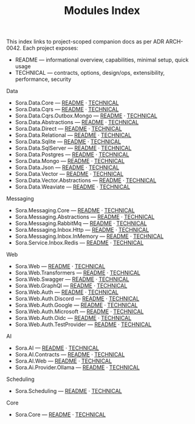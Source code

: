 ﻿---
title: Modules Index
description: Index of per-project companion docs (README and TECHNICAL) across Sora modules.
---

This index links to project-scoped companion docs as per ADR ARCH-0042. Each project exposes:
- README — informational overview, capabilities, minimal setup, quick usage
- TECHNICAL — contracts, options, design/ops, extensibility, performance, security

Data
- Sora.Data.Core — [README](../modules/Sora.Data.Core/README.md) · [TECHNICAL](../modules/Sora.Data.Core/TECHNICAL.md)
- Sora.Data.Cqrs — [README](../modules/Sora.Data.Cqrs/README.md) · [TECHNICAL](../modules/Sora.Data.Cqrs/TECHNICAL.md)
- Sora.Data.Cqrs.Outbox.Mongo — [README](../modules/Sora.Data.Cqrs.Outbox.Mongo/README.md) · [TECHNICAL](../modules/Sora.Data.Cqrs.Outbox.Mongo/TECHNICAL.md)
- Sora.Data.Abstractions — [README](../modules/Sora.Data.Abstractions/README.md) · [TECHNICAL](../modules/Sora.Data.Abstractions/TECHNICAL.md)
- Sora.Data.Direct — [README](../modules/Sora.Data.Direct/README.md) · [TECHNICAL](../modules/Sora.Data.Direct/TECHNICAL.md)
- Sora.Data.Relational — [README](../modules/Sora.Data.Relational/README.md) · [TECHNICAL](../modules/Sora.Data.Relational/TECHNICAL.md)
- Sora.Data.Sqlite — [README](../modules/Sora.Data.Sqlite/README.md) · [TECHNICAL](../modules/Sora.Data.Sqlite/TECHNICAL.md)
- Sora.Data.SqlServer — [README](../modules/Sora.Data.SqlServer/README.md) · [TECHNICAL](../modules/Sora.Data.SqlServer/TECHNICAL.md)
- Sora.Data.Postgres — [README](../modules/Sora.Data.Postgres/README.md) · [TECHNICAL](../modules/Sora.Data.Postgres/TECHNICAL.md)
- Sora.Data.Mongo — [README](../modules/Sora.Data.Mongo/README.md) · [TECHNICAL](../modules/Sora.Data.Mongo/TECHNICAL.md)
- Sora.Data.Json — [README](../modules/Sora.Data.Json/README.md) · [TECHNICAL](../modules/Sora.Data.Json/TECHNICAL.md)
- Sora.Data.Vector — [README](../modules/Sora.Data.Vector/README.md) · [TECHNICAL](../modules/Sora.Data.Vector/TECHNICAL.md)
- Sora.Data.Vector.Abstractions — [README](../modules/Sora.Data.Vector.Abstractions/README.md) · [TECHNICAL](../modules/Sora.Data.Vector.Abstractions/TECHNICAL.md)
- Sora.Data.Weaviate — [README](../modules/Sora.Data.Weaviate/README.md) · [TECHNICAL](../modules/Sora.Data.Weaviate/TECHNICAL.md)

Messaging
- Sora.Messaging.Core — [README](../modules/Sora.Messaging.Core/README.md) · [TECHNICAL](../modules/Sora.Messaging.Core/TECHNICAL.md)
- Sora.Messaging.Abstractions — [README](../modules/Sora.Messaging.Abstractions/README.md) · [TECHNICAL](../modules/Sora.Messaging.Abstractions/TECHNICAL.md)
- Sora.Messaging.RabbitMq — [README](../modules/Sora.Messaging.RabbitMq/README.md) · [TECHNICAL](../modules/Sora.Messaging.RabbitMq/TECHNICAL.md)
- Sora.Messaging.Inbox.Http — [README](../modules/Sora.Messaging.Inbox.Http/README.md) · [TECHNICAL](../modules/Sora.Messaging.Inbox.Http/TECHNICAL.md)
- Sora.Messaging.Inbox.InMemory — [README](../modules/Sora.Messaging.Inbox.InMemory/README.md) · [TECHNICAL](../modules/Sora.Messaging.Inbox.InMemory/TECHNICAL.md)
- Sora.Service.Inbox.Redis — [README](../modules/Sora.Service.Inbox.Redis/README.md) · [TECHNICAL](../modules/Sora.Service.Inbox.Redis/TECHNICAL.md)

Web
- Sora.Web — [README](../modules/Sora.Web/README.md) · [TECHNICAL](../modules/Sora.Web/TECHNICAL.md)
- Sora.Web.Transformers — [README](../modules/Sora.Web.Transformers/README.md) · [TECHNICAL](../modules/Sora.Web.Transformers/TECHNICAL.md)
- Sora.Web.Swagger — [README](../modules/Sora.Web.Swagger/README.md) · [TECHNICAL](../modules/Sora.Web.Swagger/TECHNICAL.md)
- Sora.Web.GraphQl — [README](../modules/Sora.Web.GraphQl/README.md) · [TECHNICAL](../modules/Sora.Web.GraphQl/TECHNICAL.md)
- Sora.Web.Auth — [README](../modules/Sora.Web.Auth/README.md) · [TECHNICAL](../modules/Sora.Web.Auth/TECHNICAL.md)
- Sora.Web.Auth.Discord — [README](../modules/Sora.Web.Auth.Discord/README.md) · [TECHNICAL](../modules/Sora.Web.Auth.Discord/TECHNICAL.md)
- Sora.Web.Auth.Google — [README](../modules/Sora.Web.Auth.Google/README.md) · [TECHNICAL](../modules/Sora.Web.Auth.Google/TECHNICAL.md)
- Sora.Web.Auth.Microsoft — [README](../modules/Sora.Web.Auth.Microsoft/README.md) · [TECHNICAL](../modules/Sora.Web.Auth.Microsoft/TECHNICAL.md)
- Sora.Web.Auth.Oidc — [README](../modules/Sora.Web.Auth.Oidc/README.md) · [TECHNICAL](../modules/Sora.Web.Auth.Oidc/TECHNICAL.md)
- Sora.Web.Auth.TestProvider — [README](../modules/Sora.Web.Auth.TestProvider/README.md) · [TECHNICAL](../modules/Sora.Web.Auth.TestProvider/TECHNICAL.md)

AI
- Sora.AI — [README](../modules/Sora.AI/README.md) · [TECHNICAL](../modules/Sora.AI/TECHNICAL.md)
- Sora.AI.Contracts — [README](../modules/Sora.AI.Contracts/README.md) · [TECHNICAL](../modules/Sora.AI.Contracts/TECHNICAL.md)
- Sora.AI.Web — [README](../modules/Sora.AI.Web/README.md) · [TECHNICAL](../modules/Sora.AI.Web/TECHNICAL.md)
- Sora.Ai.Provider.Ollama — [README](../modules/Sora.Ai.Provider.Ollama/README.md) · [TECHNICAL](../modules/Sora.Ai.Provider.Ollama/TECHNICAL.md)

Scheduling
- Sora.Scheduling — [README](../modules/Sora.Scheduling/README.md) · [TECHNICAL](../modules/Sora.Scheduling/TECHNICAL.md)

Core
- Sora.Core — [README](../modules/Sora.Core/README.md) · [TECHNICAL](../modules/Sora.Core/TECHNICAL.md)
